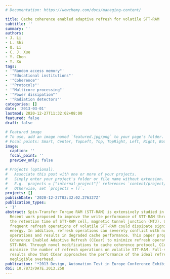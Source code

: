 ```yaml
---
# Documentation: https://wowchemy.com/docs/managing-content/

title: Cache coherence enabled adaptive refresh for volatile STT-RAM
subtitle: ''
summary: ''
authors:
- J. Li
- L. Shi
- Q. Li
- C. J. Xue
- Y. Chen
- Y. Xu
tags:
- '"Random access memory"'
- '"Educational institutions"'
- '"Coherence"'
- '"Protocols"'
- '"Multicore processing"'
- '"Power dissipation"'
- '"Radiation detectors"'
categories: []
date: '2013-03-01'
lastmod: 2020-12-27T11:32:02+08:00
featured: false
draft: false

# Featured image
# To use, add an image named `featured.jpg/png` to your page's folder.
# Focal points: Smart, Center, TopLeft, Top, TopRight, Left, Right, BottomLeft, Bottom, BottomRight.
image:
  caption: ''
  focal_point: ''
  preview_only: false

# Projects (optional).
#   Associate this post with one or more of your projects.
#   Simply enter your project's folder or file name without extension.
#   E.g. `projects = ["internal-project"]` references `content/project/deep-learning/index.md`.
#   Otherwise, set `projects = []`.
projects: []
publishDate: '2020-12-27T03:32:02.276327Z'
publication_types:
- '1'
abstract: Spin-Transfer Torque RAM (STT-RAM) is extensively studied in recent years.
  Recent work proposed to improve the write performance of STT-RAM through relaxing
  the retention time of STT-RAM cell, magnetic tunnel junction (MTJ). Unfortunately,
  frequent refresh operations of volatile STT-RAM could dissipate significantly extra
  energy. In addition, refresh operations can severely conflict with normal read/write
  operations and results in degraded cache performance. This paper proposes Cache
  Coherence Enabled Adaptive Refresh (CCear) to minimize refresh operations for volatile
  STT-RAM. Through novel modifications to cache coherence protocol, CCear can effectively
  minimize the number of refresh operations on volatile STT-RAM. Full-system simulation
  results show that CCear approaches the performance of the ideal refresh policy with
  negligible overhead.
publication: '*2013 Design, Automation Test in Europe Conference Exhibition (DATE)*'
doi: 10.7873/DATE.2013.258
---
```

